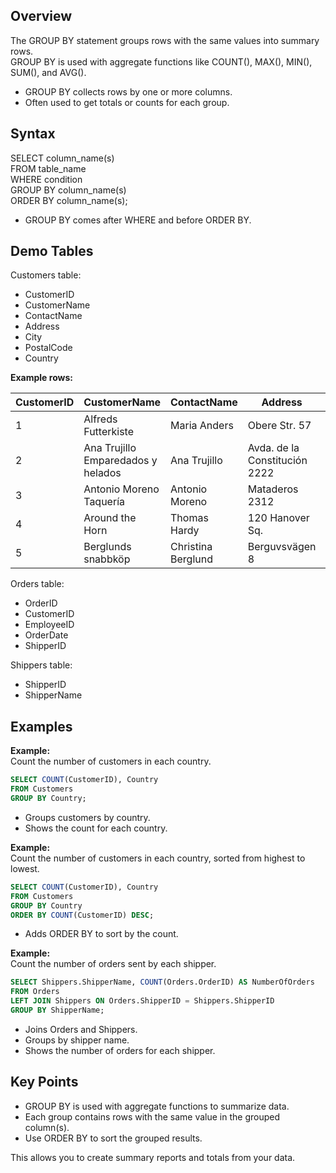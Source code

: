 ## Overview

The GROUP BY statement groups rows with the same values into summary rows.  
GROUP BY is used with aggregate functions like COUNT(), MAX(), MIN(), SUM(), and AVG().

- GROUP BY collects rows by one or more columns.
- Often used to get totals or counts for each group.

## Syntax

SELECT column_name(s)  
FROM table_name  
WHERE condition  
GROUP BY column_name(s)  
ORDER BY column_name(s);

- GROUP BY comes after WHERE and before ORDER BY.

## Demo Tables

Customers table:

- CustomerID
- CustomerName
- ContactName
- Address
- City
- PostalCode
- Country

**Example rows:**

| CustomerID | CustomerName                       | ContactName      | Address                | City        | PostalCode | Country  |
|------------|------------------------------------|------------------|------------------------|-------------|------------|----------|
| 1          | Alfreds Futterkiste                | Maria Anders     | Obere Str. 57          | Berlin      | 12209      | Germany  |
| 2          | Ana Trujillo Emparedados y helados | Ana Trujillo     | Avda. de la Constitución 2222 | México D.F. | 05021      | Mexico   |
| 3          | Antonio Moreno Taquería            | Antonio Moreno   | Mataderos 2312         | México D.F. | 05023      | Mexico   |
| 4          | Around the Horn                    | Thomas Hardy     | 120 Hanover Sq.        | London      | WA1 1DP    | UK       |
| 5          | Berglunds snabbköp                 | Christina Berglund | Berguvsvägen 8       | Luleå       | S-958 22   | Sweden   |

Orders table:

- OrderID
- CustomerID
- EmployeeID
- OrderDate
- ShipperID

Shippers table:

- ShipperID
- ShipperName

## Examples

**Example:**  
Count the number of customers in each country.

```sql
SELECT COUNT(CustomerID), Country
FROM Customers
GROUP BY Country;
```

- Groups customers by country.
- Shows the count for each country.

**Example:**  
Count the number of customers in each country, sorted from highest to lowest.

```sql
SELECT COUNT(CustomerID), Country
FROM Customers
GROUP BY Country
ORDER BY COUNT(CustomerID) DESC;
```

- Adds ORDER BY to sort by the count.

**Example:**  
Count the number of orders sent by each shipper.

```sql
SELECT Shippers.ShipperName, COUNT(Orders.OrderID) AS NumberOfOrders
FROM Orders
LEFT JOIN Shippers ON Orders.ShipperID = Shippers.ShipperID
GROUP BY ShipperName;
```

- Joins Orders and Shippers.
- Groups by shipper name.
- Shows the number of orders for each shipper.

## Key Points

- GROUP BY is used with aggregate functions to summarize data.
- Each group contains rows with the same value in the grouped column(s).
- Use ORDER BY to sort the grouped results.

This allows you to create summary reports and totals from your data.
